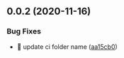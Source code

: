 ## 0.0.2 (2020-11-16)


### Bug Fixes

* :bug: update ci folder name ([aa15cb0](https://github.com/VoloshchenkoAl/custom-pointer/commit/aa15cb08a763542554cf1f6d830eb609a7bed08c))



